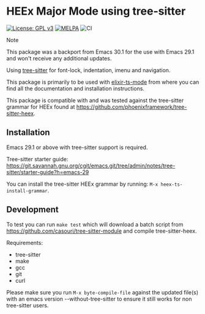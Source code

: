 # HEEx Major Mode using tree-sitter

[![License: GPL v3](https://img.shields.io/badge/License-GPLv3-blue.svg)](https://www.gnu.org/licenses/gpl-3.0)
[![MELPA](https://melpa.org/packages/heex-ts-mode-badge.svg)](https://melpa.org/#/heex-ts-mode)
![CI](https://github.com/wkirschbaum/heex-ts-mode/actions/workflows/ci.yml/badge.svg)

> [!NOTE]  
> This package was a backport from Emacs 30.1 for the use with Emacs 29.1 and won't receive any additional updates.

Using [tree-sitter](https://tree-sitter.github.io/tree-sitter/) for font-lock, indentation, imenu and navigation.

This package is primarily to be used with [elixir-ts-mode](https://github.com/wkirschbaum/elixir-ts-mode) from where
you can find all the documentation and installation instructions.

This package is compatible with and was tested against the tree-sitter
grammar for HEEx found at https://github.com/phoenixframework/tree-sitter-heex.

## Installation

Emacs 29.1 or above with tree-sitter support is required. 

Tree-sitter starter guide:
https://git.savannah.gnu.org/cgit/emacs.git/tree/admin/notes/tree-sitter/starter-guide?h=emacs-29

You can install the tree-sitter HEEx grammar by running: `M-x heex-ts-install-grammar`.

## Development

To test you can run `make test` which will download a batch script
from https://github.com/casouri/tree-sitter-module and compile
tree-sitter-heex. 

Requirements:

- tree-sitter
- make
- gcc
- git
- curl

Please make sure you run `M-x byte-compile-file` against the updated
file(s) with an emacs version --without-tree-sitter to ensure it still
works for non tree-sitter users. 
